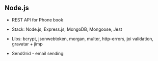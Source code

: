 ## Node.js

- REST API for Phone book

- Stack: Node.js, Express.js, MongoDB, Mongoose, Jest

- Libs: bcrypt, jsonwebtoken, morgan, multer, http-errors, joi validation,
  gravatar + jimp

- SendGrid - email sending
